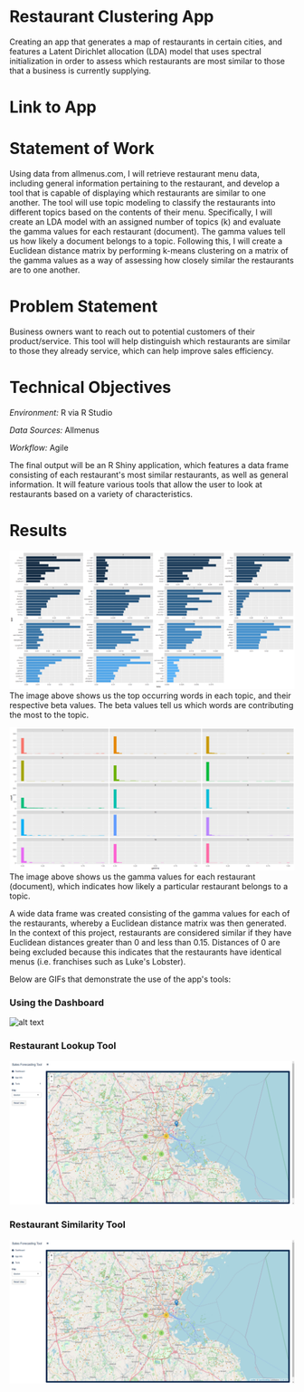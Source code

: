 # Restaurant Clustering App
Creating an app that generates a map of restaurants in certain cities, and features a Latent Dirichlet allocation (LDA) model that uses spectral initialization in order to assess which restaurants are most similar to those that a business is currently supplying. 

# Link to App


# Statement of Work
Using data from allmenus.com, I will retrieve restaurant menu data, including general information pertaining to the restaurant, and develop a tool that is capable of displaying which restaurants are similar to one another. The tool will use topic modeling to classify the restaurants into different topics based on the contents of their menu.
Specifically, I will create an LDA model with an assigned number of topics (k) and evaluate the gamma values for each restaurant (document). The gamma values tell us how likely a document belongs to a topic. Following this, I will create a Euclidean distance matrix by performing k-means clustering on a matrix of the gamma values as a way of assessing how closely similar the restaurants are to one another.

# Problem Statement
Business owners want to reach out to potential customers of their product/service. This tool will help distinguish which restaurants are similar to those they already service, which can help improve sales efficiency.

# Technical Objectives
*Environment:* R via R Studio

*Data Sources:* Allmenus

*Workflow:* Agile

The final output will be an R Shiny application, which features a data frame consisting of each restaurant's most similar restaurants, as well as general information. It will feature various tools that allow the user to look at restaurants based on a variety of characteristics.

# Results
![alt text](https://github.com/JWVivs/Restaurant_App/blob/master/appCode/www/beta.png)
The image above shows us the top occurring words in each topic, and their respective beta values. The beta values tell us which words are contributing the most to the topic.

![alt text](https://github.com/JWVivs/Restaurant_App/blob/master/appCode/www/gamma.png)
The image above shows us the gamma values for each restaurant (document), which indicates how likely a particular restaurant belongs to a topic.

A wide data frame was created consisting of the gamma values for each of the restaurants, whereby a Euclidean distance matrix was then generated. In the context of this project, restaurants are considered similar if they have Euclidean distances greater than 0 and less than 0.15. Distances of 0 are being excluded because this indicates that the restaurants have identical menus (i.e. franchises such as Luke's Lobster).

Below are GIFs that demonstrate the use of the app's tools:

### Using the Dashboard
![alt text](https://github.com/JWVivs/Restaurant_App/blob/master/appCode/www/dashboard.gif)

### Restaurant Lookup Tool
![alt text](https://github.com/JWVivs/Restaurant_App/blob/master/appCode/www/restaurant_lookup.gif)

### Restaurant Similarity Tool
![alt text](https://github.com/JWVivs/Restaurant_App/blob/master/appCode/www/similarity_tool.gif)
